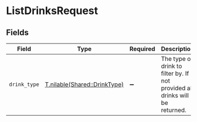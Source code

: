 # ListDrinksRequest


## Fields

| Field                                                                        | Type                                                                         | Required                                                                     | Description                                                                  |
| ---------------------------------------------------------------------------- | ---------------------------------------------------------------------------- | ---------------------------------------------------------------------------- | ---------------------------------------------------------------------------- |
| `drink_type`                                                                 | [T.nilable(Shared::DrinkType)](../../models/shared/drinktype.md)             | :heavy_minus_sign:                                                           | The type of drink to filter by. If not provided all drinks will be returned. |